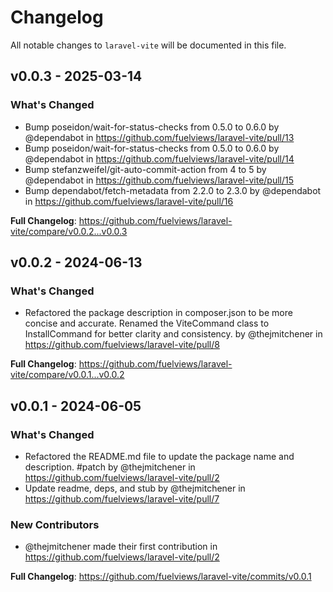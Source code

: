 # Changelog

All notable changes to `laravel-vite` will be documented in this file.

## v0.0.3 - 2025-03-14

### What's Changed

* Bump poseidon/wait-for-status-checks from 0.5.0 to 0.6.0 by @dependabot in https://github.com/fuelviews/laravel-vite/pull/13
* Bump poseidon/wait-for-status-checks from 0.5.0 to 0.6.0 by @dependabot in https://github.com/fuelviews/laravel-vite/pull/14
* Bump stefanzweifel/git-auto-commit-action from 4 to 5 by @dependabot in https://github.com/fuelviews/laravel-vite/pull/15
* Bump dependabot/fetch-metadata from 2.2.0 to 2.3.0 by @dependabot in https://github.com/fuelviews/laravel-vite/pull/16

**Full Changelog**: https://github.com/fuelviews/laravel-vite/compare/v0.0.2...v0.0.3

## v0.0.2 - 2024-06-13

### What's Changed

* Refactored the package description in composer.json to be more concise and accurate. Renamed the ViteCommand class to InstallCommand for better clarity and consistency. by @thejmitchener in https://github.com/fuelviews/laravel-vite/pull/8

**Full Changelog**: https://github.com/fuelviews/laravel-vite/compare/v0.0.1...v0.0.2

## v0.0.1 - 2024-06-05

### What's Changed

* Refactored the README.md file to update the package name and description. #patch by @thejmitchener in https://github.com/fuelviews/laravel-vite/pull/2
* Update readme, deps, and stub by @thejmitchener in https://github.com/fuelviews/laravel-vite/pull/7

### New Contributors

* @thejmitchener made their first contribution in https://github.com/fuelviews/laravel-vite/pull/2

**Full Changelog**: https://github.com/fuelviews/laravel-vite/commits/v0.0.1
